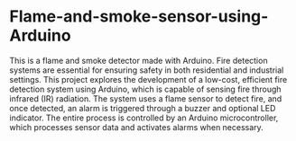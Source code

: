 # Flame-and-smoke-sensor-using-Arduino

This is a flame and  smoke detector made with Arduino.
Fire detection systems are essential for ensuring safety in both residential and industrial
settings. This project explores the development of a low-cost, efficient fire detection system
using Arduino, which is capable of sensing fire through infrared (IR) radiation. The system
uses a flame sensor to detect fire, and once detected, an alarm is triggered through a buzzer and
optional LED indicator. The entire process is controlled by an Arduino microcontroller, which
processes sensor data and activates alarms when necessary.
